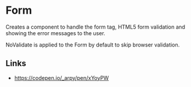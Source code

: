 # Form

Creates a component to handle the form tag, HTML5 form validation and showing
the error messages to the user.

NoValidate is applied to the Form by default to skip browser validation.

## Links

- https://codepen.io/_arpy/pen/xYoyPW
